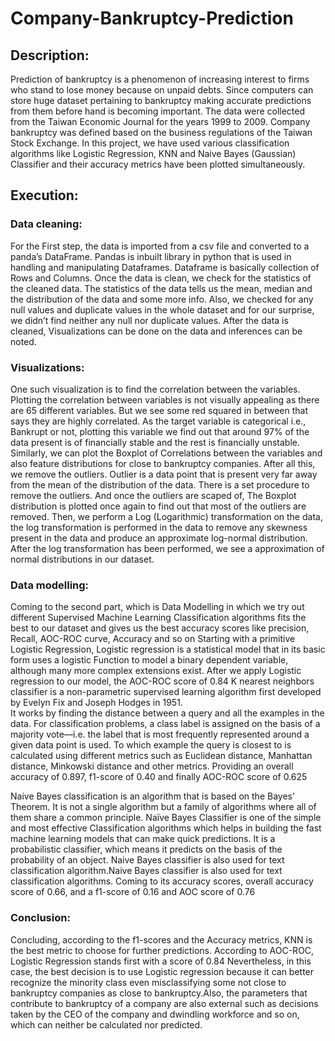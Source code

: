 # Company-Bankruptcy-Prediction
## Description:

Prediction of bankruptcy is a phenomenon of increasing interest to firms who stand to lose money because on unpaid debts. Since computers can store huge dataset pertaining to bankruptcy making accurate predictions from them before hand is becoming important.
The data were collected from the Taiwan Economic Journal for the years 1999 to 2009. Company bankruptcy was defined based on the business regulations of the Taiwan Stock Exchange.
In this project, we have used various classification algorithms like Logistic Regression, KNN and Naive Bayes (Gaussian) Classifier and their accuracy metrics have been plotted simultaneously.

## Execution:


### Data cleaning:

For the First step, the data is imported from a csv file and converted to a panda’s DataFrame. Pandas is inbuilt library in python that is used in handling and manipulating Dataframes. Dataframe is basically collection of Rows and Columns. 
Once the data is clean, we check for the statistics of the cleaned data. The statistics of the data tells us the mean, median and the distribution of the data and some more info. Also, we checked for any null values and duplicate values in the whole dataset and for our surprise, we didn’t find neither any null nor duplicate values.
After the data is cleaned, Visualizations can be done on the data and inferences can be noted. 

### Visualizations:

One such visualization is to find the correlation between the variables. Plotting the correlation between variables is not visually appealing as there are 65 different variables. But we see some red squared in between that says they are highly correlated. 
As the target variable is categorical i.e., Bankrupt or not, plotting this variable we find out that around 97% of the data present is of financially stable and the rest is financially unstable.
Similarly, we can plot the Boxplot of Correlations between the variables and also feature distributions for close to bankruptcy companies.
After all this, we remove the outliers. Outlier is a data point that is present very far away from the mean of the distribution of the data. There is a set procedure to remove the outliers. And once the outliers are scaped of, The Boxplot distribution is plotted once again to find out that most of the outliers are removed.
Then, we perform a Log (Logarithmic) transformation on the data, the log transformation is performed in the data to remove any skewness present in the data and produce an approximate log-normal distribution. After the log transformation has been performed, we see a approximation of normal distributions in our dataset.

### Data modelling:

Coming to the second part, which is Data Modelling in which we try out different Supervised Machine Learning Classification algorithms fits the best to our dataset and gives us the best accuracy scores like precision, Recall, AOC-ROC curve, Accuracy and so on
Starting with a primitive Logistic Regression, Logistic regression is a statistical model that in its basic form uses a logistic Function to model a binary dependent variable, although many more complex extensions exist. After we apply Logistic regression to our model, the AOC-ROC score of 0.84
K nearest neighbors classifier is a non-parametric supervised learning algorithm first developed by Evelyn Fix and Joseph Hodges in 1951.  
It works by finding the distance between a query and all the examples in the data. For classification problems, a class label is assigned on the basis of a majority vote—i.e. the label that is most frequently represented around a given data point is used.
To which example the query is closest to is calculated using different metrics such as Euclidean distance, Manhattan distance, Minkowski distance and other metrics.
Providing an overall accuracy of 0.897, f1-score of 0.40 and finally AOC-ROC score of 0.625

Naive Bayes classification is an algorithm that is based on the Bayes’ Theorem. It is not a single algorithm but a family of algorithms where all of them share a common principle.
Naïve Bayes Classifier is one of the simple and most effective Classification algorithms which helps in building the fast machine learning models that can make quick predictions.
It is a probabilistic classifier, which means it predicts on the basis of the probability of an object. Naive Bayes classifier is also used for text classification algorithm.Naive Bayes classifier is also used for text classification algorithms. Coming to its accuracy scores, overall accuracy score of 0.66, and a f1-score of 0.16 and AOC score of 0.76

### Conclusion: 

Concluding, according to the f1-scores and the Accuracy metrics, KNN is the best metric to choose for further predictions. According to AOC-ROC, Logistic Regression stands first with a score of 0.84 Nevertheless, in this case, the best decision is to use Logistic regression because it can better recognize the minority class even misclassifying some not close to bankruptcy companies as close to bankruptcy.Also, the parameters that contribute to bankruptcy of a company are also external such as decisions taken by the CEO of the company and dwindling workforce and so on, which can neither be calculated nor predicted.
